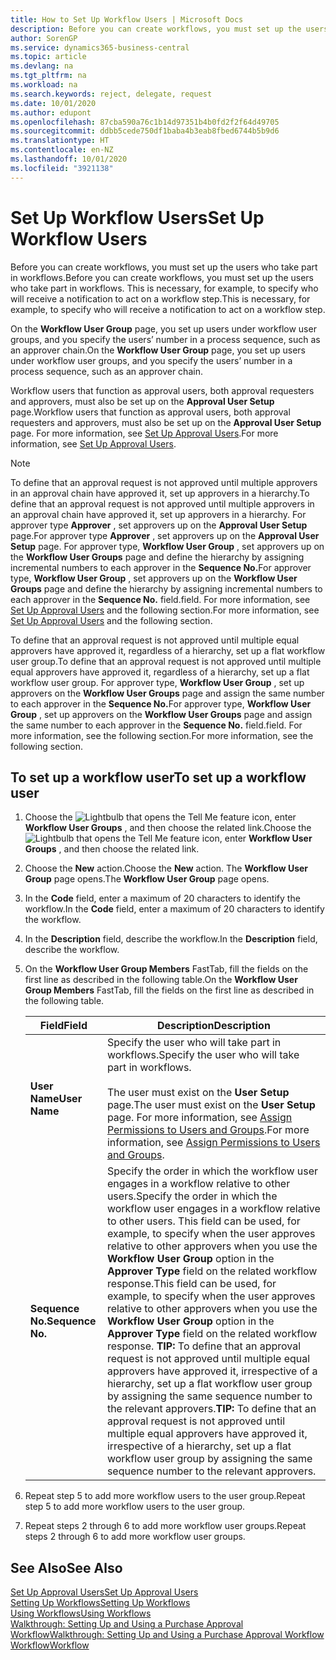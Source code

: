 ```yaml
---
title: How to Set Up Workflow Users | Microsoft Docs
description: Before you can create workflows, you must set up the users who take part in workflows. This is necessary, for example, to specify who will receive a notification to act on a workflow step.
author: SorenGP
ms.service: dynamics365-business-central
ms.topic: article
ms.devlang: na
ms.tgt_pltfrm: na
ms.workload: na
ms.search.keywords: reject, delegate, request
ms.date: 10/01/2020
ms.author: edupont
ms.openlocfilehash: 87cba590a76c1b14d97351b4b0fd2f2f64d49705
ms.sourcegitcommit: ddbb5cede750df1baba4b3eab8fbed6744b5b9d6
ms.translationtype: HT
ms.contentlocale: en-NZ
ms.lasthandoff: 10/01/2020
ms.locfileid: "3921138"
---
```

# <a name="set-up-workflow-users"></a><span data-ttu-id="5dd30-104">Set Up Workflow Users</span><span class="sxs-lookup"><span data-stu-id="5dd30-104">Set Up Workflow Users</span></span>

<span data-ttu-id="5dd30-105">Before you can create workflows, you must set up the users who take part in workflows.</span><span class="sxs-lookup"><span data-stu-id="5dd30-105">Before you can create workflows, you must set up the users who take part in workflows.</span></span> <span data-ttu-id="5dd30-106">This is necessary, for example, to specify who will receive a notification to act on a workflow step.</span><span class="sxs-lookup"><span data-stu-id="5dd30-106">This is necessary, for example, to specify who will receive a notification to act on a workflow step.</span></span>  

<span data-ttu-id="5dd30-107">On the **Workflow User Group** page, you set up users under workflow user groups, and you specify the users’ number in a process sequence, such as an approver chain.</span><span class="sxs-lookup"><span data-stu-id="5dd30-107">On the **Workflow User Group** page, you set up users under workflow user groups, and you specify the users’ number in a process sequence, such as an approver chain.</span></span>  

<span data-ttu-id="5dd30-108">Workflow users that function as approval users, both approval requesters and approvers, must also be set up on the **Approval User Setup** page.</span><span class="sxs-lookup"><span data-stu-id="5dd30-108">Workflow users that function as approval users, both approval requesters and approvers, must also be set up on the **Approval User Setup** page.</span></span> <span data-ttu-id="5dd30-109">For more information, see [Set Up Approval Users](across-how-to-set-up-approval-users.md).</span><span class="sxs-lookup"><span data-stu-id="5dd30-109">For more information, see [Set Up Approval Users](across-how-to-set-up-approval-users.md).</span></span>  

> [!NOTE]  
> <span data-ttu-id="5dd30-110">To define that an approval request is not approved until multiple approvers in an approval chain have approved it, set up approvers in a hierarchy.</span><span class="sxs-lookup"><span data-stu-id="5dd30-110">To define that an approval request is not approved until multiple approvers in an approval chain have approved it, set up approvers in a hierarchy.</span></span> <span data-ttu-id="5dd30-111">For approver type **Approver** , set approvers up on the **Approval User Setup** page.</span><span class="sxs-lookup"><span data-stu-id="5dd30-111">For approver type **Approver** , set approvers up on the **Approval User Setup** page.</span></span> <span data-ttu-id="5dd30-112">For approver type, **Workflow User Group** , set approvers up on the **Workflow User Groups** page and define the hierarchy by assigning incremental numbers to each approver in the **Sequence No.**</span><span class="sxs-lookup"><span data-stu-id="5dd30-112">For approver type, **Workflow User Group** , set approvers up on the **Workflow User Groups** page and define the hierarchy by assigning incremental numbers to each approver in the **Sequence No.**</span></span> <span data-ttu-id="5dd30-113">field.</span><span class="sxs-lookup"><span data-stu-id="5dd30-113">field.</span></span> <span data-ttu-id="5dd30-114">For more information, see [Set Up Approval Users](across-how-to-set-up-approval-users.md) and the following section.</span><span class="sxs-lookup"><span data-stu-id="5dd30-114">For more information, see [Set Up Approval Users](across-how-to-set-up-approval-users.md) and the following section.</span></span>  
>
> <span data-ttu-id="5dd30-115">To define that an approval request is not approved until multiple equal approvers have approved it, regardless of a hierarchy, set up a flat workflow user group.</span><span class="sxs-lookup"><span data-stu-id="5dd30-115">To define that an approval request is not approved until multiple equal approvers have approved it, regardless of a hierarchy, set up a flat workflow user group.</span></span> <span data-ttu-id="5dd30-116">For approver type, **Workflow User Group** , set up approvers on the **Workflow User Groups** page and assign the same number to each approver in the **Sequence No.**</span><span class="sxs-lookup"><span data-stu-id="5dd30-116">For approver type, **Workflow User Group** , set up approvers on the **Workflow User Groups** page and assign the same number to each approver in the **Sequence No.**</span></span> <span data-ttu-id="5dd30-117">field.</span><span class="sxs-lookup"><span data-stu-id="5dd30-117">field.</span></span> <span data-ttu-id="5dd30-118">For more information, see the following section.</span><span class="sxs-lookup"><span data-stu-id="5dd30-118">For more information, see the following section.</span></span>  

## <a name="to-set-up-a-workflow-user"></a><span data-ttu-id="5dd30-119">To set up a workflow user</span><span class="sxs-lookup"><span data-stu-id="5dd30-119">To set up a workflow user</span></span>

1. <span data-ttu-id="5dd30-120">Choose the ![Lightbulb that opens the Tell Me feature](media/ui-search/search_small.png "Tell me what you want to do") icon, enter **Workflow User Groups** , and then choose the related link.</span><span class="sxs-lookup"><span data-stu-id="5dd30-120">Choose the ![Lightbulb that opens the Tell Me feature](media/ui-search/search_small.png "Tell me what you want to do") icon, enter **Workflow User Groups** , and then choose the related link.</span></span>  
2. <span data-ttu-id="5dd30-121">Choose the **New** action.</span><span class="sxs-lookup"><span data-stu-id="5dd30-121">Choose the **New** action.</span></span> <span data-ttu-id="5dd30-122">The **Workflow User Group** page opens.</span><span class="sxs-lookup"><span data-stu-id="5dd30-122">The **Workflow User Group** page opens.</span></span>  
3. <span data-ttu-id="5dd30-123">In the **Code** field, enter a maximum of 20 characters to identify the workflow.</span><span class="sxs-lookup"><span data-stu-id="5dd30-123">In the **Code** field, enter a maximum of 20 characters to identify the workflow.</span></span>  
4. <span data-ttu-id="5dd30-124">In the **Description** field, describe the workflow.</span><span class="sxs-lookup"><span data-stu-id="5dd30-124">In the **Description** field, describe the workflow.</span></span>  
5. <span data-ttu-id="5dd30-125">On the **Workflow User Group Members** FastTab, fill the fields on the first line as described in the following table.</span><span class="sxs-lookup"><span data-stu-id="5dd30-125">On the **Workflow User Group Members** FastTab, fill the fields on the first line as described in the following table.</span></span>  

    |<span data-ttu-id="5dd30-126">Field</span><span class="sxs-lookup"><span data-stu-id="5dd30-126">Field</span></span>|<span data-ttu-id="5dd30-127">Description</span><span class="sxs-lookup"><span data-stu-id="5dd30-127">Description</span></span>|  
    |---------------------------------|---------------------------------------|  
    |<span data-ttu-id="5dd30-128">**User Name**</span><span class="sxs-lookup"><span data-stu-id="5dd30-128">**User Name**</span></span>|<span data-ttu-id="5dd30-129">Specify the user who will take part in workflows.</span><span class="sxs-lookup"><span data-stu-id="5dd30-129">Specify the user who will take part in workflows.</span></span><br /><br /> <span data-ttu-id="5dd30-130">The user must exist on the **User Setup** page.</span><span class="sxs-lookup"><span data-stu-id="5dd30-130">The user must exist on the **User Setup** page.</span></span> <span data-ttu-id="5dd30-131">For more information, see [Assign Permissions to Users and Groups](ui-define-granular-permissions.md).</span><span class="sxs-lookup"><span data-stu-id="5dd30-131">For more information, see [Assign Permissions to Users and Groups](ui-define-granular-permissions.md).</span></span>|  
    |<span data-ttu-id="5dd30-132">**Sequence No.**</span><span class="sxs-lookup"><span data-stu-id="5dd30-132">**Sequence No.**</span></span>|<span data-ttu-id="5dd30-133">Specify the order in which the workflow user engages in a workflow relative to other users.</span><span class="sxs-lookup"><span data-stu-id="5dd30-133">Specify the order in which the workflow user engages in a workflow relative to other users.</span></span> <span data-ttu-id="5dd30-134">This field can be used, for example, to specify when the user approves relative to other approvers when you use the **Workflow User Group** option in the **Approver Type** field on the related workflow response.</span><span class="sxs-lookup"><span data-stu-id="5dd30-134">This field can be used, for example, to specify when the user approves relative to other approvers when you use the **Workflow User Group** option in the **Approver Type** field on the related workflow response.</span></span> <span data-ttu-id="5dd30-135">**TIP:**  To define that an approval request is not approved until multiple equal approvers have approved it, irrespective of a hierarchy, set up a flat workflow user group by assigning the same sequence number to the relevant approvers.</span><span class="sxs-lookup"><span data-stu-id="5dd30-135">**TIP:**  To define that an approval request is not approved until multiple equal approvers have approved it, irrespective of a hierarchy, set up a flat workflow user group by assigning the same sequence number to the relevant approvers.</span></span>|  
6. <span data-ttu-id="5dd30-136">Repeat step 5 to add more workflow users to the user group.</span><span class="sxs-lookup"><span data-stu-id="5dd30-136">Repeat step 5 to add more workflow users to the user group.</span></span>  
7. <span data-ttu-id="5dd30-137">Repeat steps 2 through 6 to add more workflow user groups.</span><span class="sxs-lookup"><span data-stu-id="5dd30-137">Repeat steps 2 through 6 to add more workflow user groups.</span></span>  

## <a name="see-also"></a><span data-ttu-id="5dd30-138">See Also</span><span class="sxs-lookup"><span data-stu-id="5dd30-138">See Also</span></span>

[<span data-ttu-id="5dd30-139">Set Up Approval Users</span><span class="sxs-lookup"><span data-stu-id="5dd30-139">Set Up Approval Users</span></span>](across-how-to-set-up-approval-users.md)  
[<span data-ttu-id="5dd30-140">Setting Up Workflows</span><span class="sxs-lookup"><span data-stu-id="5dd30-140">Setting Up Workflows</span></span>](across-set-up-workflows.md)  
[<span data-ttu-id="5dd30-141">Using Workflows</span><span class="sxs-lookup"><span data-stu-id="5dd30-141">Using Workflows</span></span>](across-use-workflows.md)  
[<span data-ttu-id="5dd30-142">Walkthrough: Setting Up and Using a Purchase Approval Workflow</span><span class="sxs-lookup"><span data-stu-id="5dd30-142">Walkthrough: Setting Up and Using a Purchase Approval Workflow</span></span>](walkthrough-setting-up-and-using-a-purchase-approval-workflow.md)  
[<span data-ttu-id="5dd30-143">Workflow</span><span class="sxs-lookup"><span data-stu-id="5dd30-143">Workflow</span></span>](across-workflow.md)  
